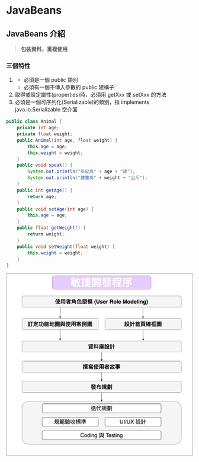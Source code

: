 # JavaBeans



## JavaBeans 介紹

> **包裝資料，重複使用**

### 三個特性

1. * 必須是一個 public 類別
   * 必須有一個不傳入參數的 public 建構子
2. 取得或設定屬性\(properties\)時，必須用 getXxx 或 setXxx 的方法
3. 必須是一個可序列化\(Serializable\)的類別，指 implements java.io.Serializable 空介面

```java
public class Animal {
	private int age;
	private float weight;
	public Animal(int age, float weight) {
		this.age = age;
		this.weight = weight;
	}
	public void speak() {
		System.out.println("年紀為" + age + "歲");
		System.out.println("體重為" + weight + "公斤");
	}
	public int getAge() {
		return age;
	}
	public void setAge(int age) {
		this.age = age;
	}
	public float getWeight() {
		return weight;
	}
	public void setWeight(float weight) {
		this.weight = weight;
	}
}
```

![](../.gitbook/assets/agile-min-jie-kai-fa-cheng-xu-1.jpg)

